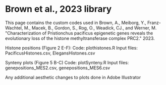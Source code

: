 # Brown et al., 2023 library
This page contains the custom codes used in Brown, A., Meiborg, Y., Franz-Wachtel, M., Macek, B., Gordon, S., Rog, O., Weadick, CJ., and Werner, M. "Characterization of Pristionchus pacificus epigenetic genes reveals the evolutionary loss of the histone methyltransferase complex PRC2." 2023. 

Histone positions (Figure 2 E-F):
Code:
plothistones.R
Input files:
PacificusHistones.csv, ElegansHistones.csv

Synteny plots (Figure 5 B-C)
Code:
plotSynteny.R
Input files:
genepositions_MES2.csv, genepositions_MES6.csv


Any additional aesthetic changes to plots done in Adobe Illustrator 




